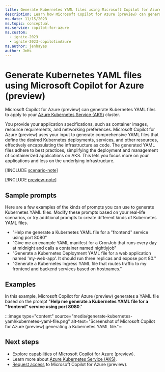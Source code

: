```yaml
---
title: Generate Kubernetes YAML files using Microsoft Copilot for Azure (preview)
description: Learn how Microsoft Copilot for Azure (preview) can generate Kubernetes YAML files for you to customize and use.
ms.date: 11/15/2023
ms.topic: conceptual
ms.service: copilot-for-azure
ms.custom:
  - ignite-2023
  - ignite-2023-copilotinAzure
ms.author: jenhayes
author: JnHs
---
```


# Generate Kubernetes YAML files using Microsoft Copilot for Azure (preview)

Microsoft Copilot for Azure (preview) can generate Kubernetes YAML files to apply to your [Azure Kubernetes Service (AKS)](/azure/aks/intro-kubernetes) cluster.

You provide your application specifications, such as container images, resource requirements, and networking preferences. Microsoft Copilot for Azure (preview) uses your input to generate comprehensive YAML files that define the desired Kubernetes deployments, services, and other resources, effectively encapsulating the infrastructure as code. The generated YAML files adhere to best practices, simplifying the deployment and management of containerized applications on AKS. This lets you focus more on your applications and less on the underlying infrastructure.

[!INCLUDE [scenario-note](includes/scenario-note.md)]

[!INCLUDE [preview-note](includes/preview-note.md)]

## Sample prompts

Here are a few examples of the kinds of prompts you can use to generate Kubernetes YAML files. Modify these prompts based on your real-life scenarios, or try additional prompts to create different kinds of Kubernetes YAML files.

- "Help me generate a Kubernetes YAML file for a "frontend" service using port 8080"
- "Give me an example YAML manifest for a CronJob that runs every day at midnight and calls a container named nightlyjob"
- "Generate a Kubernetes Deployment YAML file for a web application named 'my-web-app'. It should run three replicas and expose port 80."
- "Generate a Kubernetes Ingress YAML file that routes traffic to my frontend and backend services based on hostnames."

## Examples

In this example, Microsoft Copilot for Azure (preview) generates a YAML file based on the prompt "**Help me generate a Kubernetes YAML file for a "frontend" service using port 8080**."

:::image type="content" source="media/generate-kubernetes-yaml/kubernetes-yaml-file.png" alt-text="Screenshot of Microsoft Copilot for Azure (preview) generating a Kubernetes YAML file.":::

## Next steps

- Explore [capabilities](capabilities.md) of Microsoft Copilot for Azure (preview).
- Learn more about [Azure Kubernetes Service (AKS)](/azure/aks/intro-kubernetes).
- [Request access](https://aka.ms/MSCopilotforAzurePreview) to Microsoft Copilot for Azure (preview).
